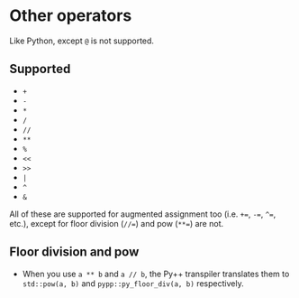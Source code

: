# Other operators

Like Python, except `@` is not supported.

## Supported

- `+`
- `-`
- `*`
- `/`
- `//`
- `**`
- `%`
- `<<`
- `>>`
- `|`
- `^`
- `&`

All of these are supported for augmented assignment too (i.e. `+=`, `-=`, `^=`, etc.), except for floor division (`//=`) and pow (`**=`) are not.

## Floor division and pow

- When you use `a ** b` and `a // b`, the Py++ transpiler translates them to `std::pow(a, b)` and `pypp::py_floor_div(a, b)` respectively.
